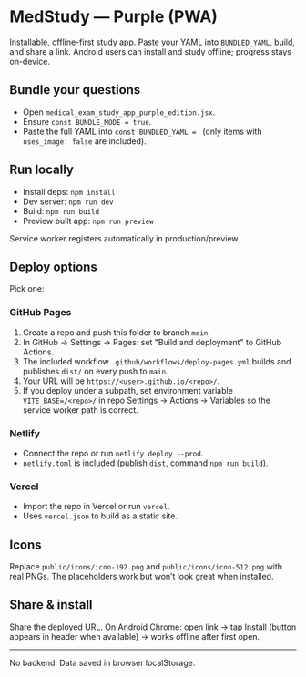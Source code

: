 # MedStudy — Purple (PWA)

Installable, offline-first study app. Paste your YAML into `BUNDLED_YAML`, build, and share a link. Android users can install and study offline; progress stays on-device.

## Bundle your questions
- Open `medical_exam_study_app_purple_edition.jsx`.
- Ensure `const BUNDLE_MODE = true`.
- Paste the full YAML into `const BUNDLED_YAML = ` (only items with `uses_image: false` are included).

## Run locally
- Install deps: `npm install`
- Dev server: `npm run dev`
- Build: `npm run build`
- Preview built app: `npm run preview`

Service worker registers automatically in production/preview.

## Deploy options
Pick one:

### GitHub Pages
1) Create a repo and push this folder to branch `main`.
2) In GitHub → Settings → Pages: set "Build and deployment" to GitHub Actions.
3) The included workflow `.github/workflows/deploy-pages.yml` builds and publishes `dist/` on every push to `main`.
4) Your URL will be `https://<user>.github.io/<repo>/`.
5) If you deploy under a subpath, set environment variable `VITE_BASE=/<repo>/` in repo Settings → Actions → Variables so the service worker path is correct.

### Netlify
- Connect the repo or run `netlify deploy --prod`.
- `netlify.toml` is included (publish `dist`, command `npm run build`).

### Vercel
- Import the repo in Vercel or run `vercel`.
- Uses `vercel.json` to build as a static site.

## Icons
Replace `public/icons/icon-192.png` and `public/icons/icon-512.png` with real PNGs. The placeholders work but won’t look great when installed.

## Share & install
Share the deployed URL. On Android Chrome: open link → tap Install (button appears in header when available) → works offline after first open.

---
No backend. Data saved in browser localStorage.